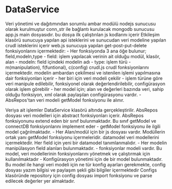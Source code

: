 ﻿# DataService
Veri yönetimi ve dağıtımından sorumlu ambar modülü
nodejs sunucusu olarak kurulmuştur
conn_str ile bağlantı kurulacak mongodb sunucusu 
app.js main dosyasıdır. bu dosya ilk çalıştırılan js kodlarını içerir
Etkileşim klasörü sunucuya yapılan api isteklerini ve sunucudan veri modeline yapılan crudl isteklerini içerir
web.js sunucuya yapılan get-post-put-delete fonksiyonlarını içermektedir:
	- Her fonksiyonda 3 ana öğe bulunur; field,modeln,type
	- field: işlem yapılacak verinin ait olduğu modül, klasör, alan
	- modeln: field içindeki modelin adı
	- type: işlem türü - m(manipulation), f(funtional), c(config)
crudl.js crudl fonksiyonlarını içermektedir. modelin ambardan çekilmesi ve istenilen işlemi yapılmasına dair fonksiyonları içerir
	- her biri için veri modeli çekilir
	- işlem türüne göre veri manipule edilebilir, fonksiyonel olarak değerlendirilebilir, configürasyon olarak işlem görebilir
	- her model için; alan ve değerleri bazında veri, sahip olduğu fonksiyon, xml olarak paylaşılan configürasyonu vardır.
	- AbsRepos'tan veri modeli getModel fonksiyonu ile alınır.

Veriya ait işlemler DataService klasörü altında gerçekleştirilir.
AbsRepos dosyası veri modelleri için abstract fonksiyonları içerir.
AbsRepos fonksiyonunu extend eden bir sınıf bulunmaktadır. Bu sınıf getModel ve connectDB fonksiyonlarını implement eder
	- getModel fonksiyonu ile ilgili model çağrılmaktadır.
	- Her Alan/modül için bir js dosyası vardır. Modüllerin ortak yanı getModel fonksiyonu içermeleridir.
datamodel veri modellerini içermektedir. Her field için yeni bir datamodel tanımlanmalıdır.
	- Her modelin manipülasyon field alanları bulunmaktadır.
	- fonksiyonlar modeli vardır. Bu model, veri modellerinin fonksiyonlarını yönetmek ve çalıştırmak için kullanılmaktadır
	- Konfigürasyon yönetimi için de bir model bulunmaktadır. Bu model ile hangi veri modeli için ne tür konfig ayarları gerekmekte, config dosyası yazım bilgisi ve paylaşım şekli gibi bilgiler içermektedir
Configs klasöründe repository için config dosyası import fonksiyonu ve parse edilecek değerler yer almaktadır.